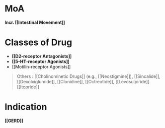 # MoA
**Incr. [[Intestinal Movement]]**

# Classes of Drug
- **[[D2-receptor Antagonists]]**
- **[[5-HT-receptor Agonists]]**
- [[Motilin-receptor Agonists]]
> Others : [[Cholinominetic Drugs]] (e.g., [[Neostigmine]]), [[Sincalide]], [[Dexolxiglumide]], [[Clonidine]], [[Octreotide]], [[Levosulpiride]]. [[Itopride]]

# Indication
**[[GERD]]**